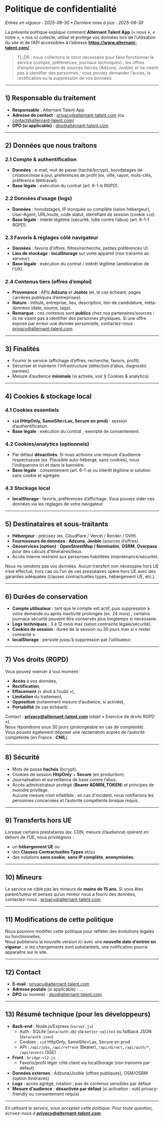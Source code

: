 # Politique de confidentialité
_Entrée en vigueur : 2025-08-30 • Dernière mise à jour : 2025-08-30_

La présente politique explique comment **Alternant Talent App** (« nous », « notre », « nos ») collecte, utilise et protège vos données lors de l’utilisation du site et de l’API accessibles à l’adresse **https://www.alternant-talent.com/**.

> TL;DR : nous collectons le strict nécessaire pour faire fonctionner le service (compte, préférences, journaux techniques) ; les offres d’emploi proviennent de sources tierces (Adzuna, Jooble) et ne visent pas à identifier des personnes ; vous pouvez demander l’accès, la rectification ou la suppression de vos données.

---

## 1) Responsable du traitement
- **Responsable** : Alternant Talent App  
- **Adresse de contact** : privacy@alternant-talent.com (ou contact@alternant-talent.com)  
- **DPO (si applicable)** : dpo@alternant-talent.com

---

## 2) Données que nous traitons

### 2.1 Compte & authentification
- **Données** : e-mail, mot de passe (haché/bcrypt), horodatages de création/mise à jour, préférences de profil (ex. ville, rayon, mots-clés, préférence télétravail).
- **Base légale** : exécution du contrat (art. 6-1-b RGPD).

### 2.2 Données d’usage (logs)
- **Données** : horodatages, IP tronquée ou complète (selon hébergeur), User-Agent, URL/route, code statut, identifiant de session (cookie `sid`).
- **Base légale** : intérêt légitime (sécurité, lutte contre l’abus) (art. 6-1-f RGPD).

### 2.3 Favoris & réglages côté navigateur
- **Données** : favoris d’offres, filtres/recherche, petites préférences UI.
- **Lieu de stockage** : **localStorage** sur votre appareil (non transmis au serveur).
- **Base légale** : exécution du contrat / intérêt légitime (amélioration de l’UX).

### 2.4 Contenus tiers (offres d’emploi)
- **Provenance** : APIs **Adzuna** et **Jooble** (et, le cas échéant, pages carrières publiques d’entreprises).
- **Nature** : intitulé, entreprise, lieu, description, lien de candidature, méta-données (date, source, tags).  
- **Remarque** : ces contenus sont **publics** chez nos partenaires/sources ; ils ne visent pas à identifier des personnes physiques. Si une offre expose par erreur une donnée personnelle, contactez-nous : privacy@alternant-talent.com.

---

## 3) Finalités
- Fournir le service (affichage d’offres, recherche, favoris, profil).
- Sécuriser et maintenir l’infrastructure (détection d’abus, diagnostic pannes).
- Mesure d’audience **minimale** (si activée, voir § Cookies & analytics).

---

## 4) Cookies & stockage local

### 4.1 Cookies essentiels
- **`sid` (HttpOnly, SameSite=Lax, Secure en prod)** : session d’authentification.  
- **Base légale** : exécution du contrat ; exempté de consentement.

### 4.2 Cookies/analytics (optionnels)
- Par défaut **désactivés**. Si nous activons une mesure d’audience respectueuse (ex. Plausible auto-hébergé, sans cookies), nous l’indiquerons ici et dans la bannière.  
- **Base légale** : consentement (art. 6-1-a) ou intérêt légitime si solution sans cookie et agrégée.

### 4.3 Stockage local
- **localStorage** : favoris, préférences d’affichage. Vous pouvez vider ces données via les réglages de votre navigateur.

---

## 5) Destinataires et sous-traitants
- **Hébergeur** : précisez (ex. Cloudflare / Vercel / Render / OVH).  
- **Fournisseurs de données** : **Adzuna**, **Jooble** (sources d’offres).  
- **Géoservices (option)** : **OpenStreetMap / Nominatim**, **OSRM**, **Overpass** pour des calculs d’itinéraires/lieux.  
- Accès interne restreint aux personnes habilitées (maintenance/sécurité).

Nous ne vendons pas vos données. Aucun transfert non nécessaire hors UE n’est effectué, hors cas où l’un de ces prestataires opère hors UE avec des garanties adéquates (clauses contractuelles types, hébergement UE, etc.).

---

## 6) Durées de conservation
- **Compte utilisateur** : tant que le compte est actif, puis suppression à votre demande ou après inactivité prolongée (ex. 24 mois) ; certains journaux sécurité peuvent être conservés plus longtemps si nécessaire.
- **Logs techniques** : 3 à 12 mois max (selon contrainte légale/sécurité).
- **Cookies de session** : durée de la session ou 30 jours max si « rester connecté ».
- **localStorage** : persiste jusqu’à suppression par l’utilisateur.

---

## 7) Vos droits (RGPD)
Vous pouvez exercer à tout moment :
- **Accès** à vos données,
- **Rectification**,
- **Effacement** (« droit à l’oubli »),
- **Limitation** du traitement,
- **Opposition** (notamment mesure d’audience, si activée),
- **Portabilité** (le cas échéant).

Contact : **privacy@alternant-talent.com** (objet « Exercice de droits RGPD »).  
Nous répondrons sous 30 jours (prolongeable en cas de complexité).  
Vous pouvez également déposer une réclamation auprès de l’autorité compétente (en France : **CNIL**).

---

## 8) Sécurité
- Mots de passe **hachés** (bcrypt).  
- Cookies de session **HttpOnly** + **Secure** (en production).  
- Journalisation et surveillance de base contre l’abus.  
- Accès administrateur protégé (**Bearer ADMIN_TOKEN**) et principes de moindre privilège.  
Aucune mesure n’est infaillible ; en cas d’incident, nous notifierons les personnes concernées et l’autorité compétente lorsque requis.

---

## 9) Transferts hors UE
Lorsque certains prestataires (ex. CDN, mesure d’audience) opèrent en dehors de l’UE, nous privilégions :
- un **hébergement UE** ou
- des **Clauses Contractuelles Types** et/ou
- des solutions **sans cookie**, **sans IP complète**, **anonymisées**.

---

## 10) Mineurs
Le service ne cible pas les mineurs de **moins de 15 ans**. Si vous êtes parent/tuteur et pensez qu’un mineur nous a fourni des données, contactez-nous : privacy@alternant-talent.com.

---

## 11) Modifications de cette politique
Nous pouvons modifier cette politique pour refléter des évolutions légales ou fonctionnelles.  
Nous publierons la nouvelle version ici avec une **nouvelle date d’entrée en vigueur** ; si les changements sont substantiels, une notification pourra apparaître sur le site.

---

## 12) Contact
- **E-mail** : privacy@alternant-talent.com  
- **Adresse postale** (si applicable) : …  
- **DPO** (si nommé) : dpo@alternant-talent.com

---

## 13) Résumé technique (pour les développeurs)

- **Back-end** : Node.js/Express (`server.js`)  
  - Auth : SQLite (`data/auth.db`) via `better-sqlite3` ou fallback JSON (`data/auth.json`)  
  - Cookies : `sid` HttpOnly, SameSite=Lax, Secure en prod  
  - API : `/api/jobs`, `/api/refresh` (Bearer), `/api/direct`, `/api/auth/*`, `/api/events` (SSE)  
- **Front** : `bridge-v12.js`  
  - Favoris/profil léger côté client via localStorage (non transmis par défaut)  
- **Données externes** : Adzuna/Jooble (offres publiques), OSM/OSRM (option itinéraires)  
- **Logs** : accès agrégé, rotation ; pas de contenus sensibles par défaut  
- **Mesure d’audience** : **désactivée par défaut** (si activation : outil privacy-friendly ou consentement requis)

---

_En utilisant le service, vous acceptez cette politique. Pour toute question, écrivez-nous à **privacy@alternant-talent.com**._
